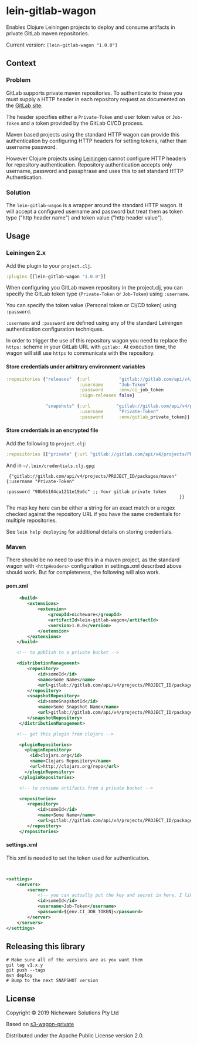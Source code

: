 # lein-gitlab-wagon

Enables Clojure Leiningen projects to deploy and consume artifacts in private GitLab maven repositories.

Current version: `[lein-gitlab-wagon "1.0.0"]`

## Context
### Problem

GitLab supports private maven repositories. To authenticate to these you must supply a HTTP header in each repository request as documented on the [GitLab site](https://docs.gitlab.com/ee/user/project/packages/maven_repository.html).

The header specifies either a `Private-Token` and user token value or `Job-Token` and a token provided by the GitLab CI/CD process.

Maven based projects using the standard HTTP wagon can provide this authentication by configuring HTTP headers for setting tokens, rather than username password.

However Clojure projects using [Leiningen](https://github.com/technomancy/leiningen) cannot configure HTTP headers for repository authentication. Repository authentication accepts  only username, password and passphrase and uses this to set standard HTTP Authentication.

### Solution

The `lein-gitlab-wagon` is a wrapper around the standard HTTP wagon. It will accept a configured username and password but treat them as token type ("http header name") and token value ("http header value").

## Usage

### Leiningen 2.x

Add the plugin to your `project.clj`.

```clj
:plugins [[lein-gitlab-wagon "1.0.0"]]
```

When configuring you GitLab maven repository in the project.clj, you can specify the GitLab token type (`Private-Token` or `Job-Token`) using `:username`.

You can specify the token value (Personal token or CI/CD token) using  `:password`.

`:username` and `:password` are defined using any of the standard Leiningen authentication configuration techniques.

In order to trigger the use of this repository wagon you need to replace the `https:` scheme in your GitLab URL with `gitlab:`. At execution time, the wagon will still use `https` to communicate with the repository.

#### Store credentials under arbitrary environment variables

```clojure
:repositories {"releases"  {:url           "gitlab://gitlab.com/api/v4/projects/PROJECT_ID/packages/maven"
                            :username      "Job-Token"
                            :password      :env/ci_job_token
                            :sign-releases false}

               "snapshots" {:url          "gitlab://gitlab.com/api/v4/projects/PROJECT_ID/packages/maven"
                            :username      "Private-Token"
                            :password      :env/gitlab_private_token}}
```

#### Store credentials in an encrypted file

Add the following to `project.clj`:

```clojure
:repositories [["private" {:url "gitlab://gitlab.com/api/v4/projects/PROJECT_ID/packages/maven" :creds :gpg}]]
```

And in `~/.lein/credentials.clj.gpg`:

```
 {"gitlab://gitlab.com/api/v4/projects/PROJECT_ID/packages/maven" {:username "Private-Token"
                                                                   :password "98b0b104ca1211e19a6c" ;; Your gitlab private token
                                                                  }}
```

The map key here can be either a string for an exact match or a regex checked against the repository URL if you have the same credentials for multiple repositories.

See `lein help deploying` for additional details on storing credentials.

### Maven

There should be no need to use this in a maven project, as the standard wagon with `<httpHeaders>` configuration in settings.xml described above should work. But for completeness, the following will also work.

#### pom.xml

```xml
     <build>
        <extensions>
            <extension>
                <groupId>nicheware</groupId>
                <artifactId>lein-gitlab-wagon</artifactId>
                <version>1.0.0</version>
            </extension>
        </extensions>
    </build>

    <!-- to publish to a private bucket -->

    <distributionManagement>
        <repository>
            <id>someId</id>
            <name>Some Name</name>
            <url>gitlab://gitlab.com/api/v4/projects/PROJECT_ID/packages/maven</url>
        </repository>
        <snapshotRepository>
            <id>someSnapshotId</id>
            <name>Some Snapshot Name</name>
            <url>gitlab://gitlab.com/api/v4/projects/PROJECT_ID/packages/maven</url>
        </snapshotRepository>
     </distributionManagement>

    <!-- get this plugin from clojars -->

     <pluginRepositories>
       <pluginRepository>
         <id>clojars.org</id>
         <name>Clojars Repository</name>
         <url>http://clojars.org/repo</url>
       </pluginRepository>
     </pluginRepositories>

     <!-- to consume artifacts from a private bucket -->

     <repositories>
        <repository>
            <id>someId</id>
            <name>Some Name</name>
            <url>gitlab://gitlab.com/api/v4/projects/PROJECT_ID/packages/maven</url>
        </repository>
     </repositories>
```

#### settings.xml

This xml is needed to set the token used for authentication.

```xml


<settings>
    <servers>
        <server>
            <!-- you can actually put the key and secret in here, I like to get them from the env -->
            <id>someId</id>
            <username>Job-Token</username>
            <password>${env.CI_JOB_TOKEN}</password>
        </server>
    </servers>
</settings>

```


## Releasing this library

```
# Make sure all of the versions are as you want them
git tag v1.x.y
git push --tags
mvn deploy
# Bump to the next SNAPSHOT version
```

## License

Copyright © 2019 Nicheware Solutions Pty Ltd

Based on [s3-wagon-private](https://github.com/s3-wagon-private/s3-wagon-private)

Distributed under the Apache Public License version 2.0.

[chained-provider-class]: http://docs.aws.amazon.com/AWSJavaSDK/latest/javadoc/com/amazonaws/auth/DefaultAWSCredentialsProviderChain.html
[credentials-file-format]: http://docs.aws.amazon.com/sdk-for-java/v1/developer-guide/credentials.html#aws-credentials-file-format
